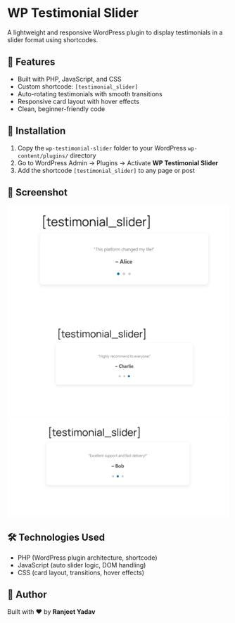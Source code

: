 # WP Testimonial Slider

A lightweight and responsive WordPress plugin to display testimonials in a slider format using shortcodes.

## 🚀 Features

- Built with PHP, JavaScript, and CSS
- Custom shortcode: `[testimonial_slider]`
- Auto-rotating testimonials with smooth transitions
- Responsive card layout with hover effects
- Clean, beginner-friendly code

## 🔧 Installation

1. Copy the `wp-testimonial-slider` folder to your WordPress `wp-content/plugins/` directory
2. Go to WordPress Admin → Plugins → Activate **WP Testimonial Slider**
3. Add the shortcode `[testimonial_slider]` to any page or post

## 📸 Screenshot

![screenshot](Screenshot1.png)
![screenshot](Screenshot2.png)
![screenshot](Screenshot3.png)

## 🛠️ Technologies Used

- PHP (WordPress plugin architecture, shortcode)
- JavaScript (auto slider logic, DOM handling)
- CSS (card layout, transitions, hover effects)

## 🧠 Author

Built with ❤️ by **Ranjeet Yadav**
